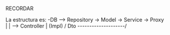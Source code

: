 
RECORDAR 

La estructura es: 
    -DB --> Repository -> Model -> Service -> Proxy \
                            |         |              \--> Controller
                            |       (Impl)          / 
                           Dto --------------------/

 

